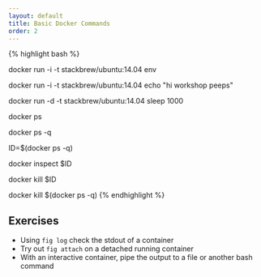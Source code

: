 ```yaml
---
layout: default
title: Basic Docker Commands
order: 2
---
```


{% highlight bash %}

docker run -i -t stackbrew/ubuntu:14.04 env

docker run -i -t stackbrew/ubuntu:14.04 echo "hi workshop peeps"

docker run -d -t stackbrew/ubuntu:14.04 sleep 1000

docker ps

docker ps -q

ID=$(docker ps -q)

docker inspect $ID

docker kill $ID

docker kill $(docker ps -q)
{% endhighlight %}

Exercises
---------

 * Using `fig log` check the stdout of a container
 * Try out `fig attach` on a detached running container
 * With an interactive container, pipe the output to a file or another bash command
